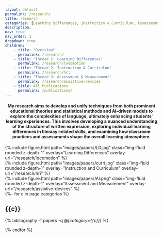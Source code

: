 ```yaml
---
layout: default
permalink: /research/
title: research
categories: [Learning Differences, Instruction & Curriculum, Assessment & Measurement]
description:  
nav: true
nav_order: 1
dropdown: true
children:
    - title: "Overview"
      permalink: /research/
    - title: "Thread 1: Learning Differences"
      permalink: /research/locomotion
    - title: "Thread 2: Instruction & Curriculum"
      permalink: /research/hri
    - title: "Thread 3: Assessment & Measurement"
      permalink: /research/assistive-devices
    - title: All Publications
      permalink: /publications/
---
```


<center>    
    <h4> My research aims to develop and unify techniques from both prominent educational theories and statistical methods and AI-driven models to explore the complexities of language, ultimately enhancing students' learning experiences. This involves developing a nuanced understanding of the structure of written expression, exploring individual learning differences in literacy-related skills, and examining how classroom practices and assessments shape the overall learning atmosphere.
    <!-- <b>Bipedal Locomotion</b>, <b>Human Robot Interaction</b>, and <b>Lower-Body Assistive Devices</b>. -->
    </h4>
</center>


<div class="row mt-3">
    <div class="col-sm mt-3 mt-md-0">
        {% include figure.html path="images/papers/LD.jpg" class="img-fluid rounded z-depth-1" overlay="Learning Differences"
            overlay-url="/research/locomotion" %}
    </div>
    <div class="col-sm mt-3 mt-md-0">
        {% include figure.html path="images/papers/curri.jpg" class="img-fluid rounded z-depth-1" overlay="Instruction and Curriculum"
        overlay-url="/research/hri" %}
    </div>
    <div class="col-sm mt-3 mt-md-0">
        {% include figure.html path="images/papers/AI.png" class="img-fluid rounded z-depth-1" overlay="Assessment and Measurement"
        overlay-url="/research/assistive-devices" %}
    </div>
</div>

<!-- _pages/publications.md -->
<div class="publications">
{%- for c in page.categories %}

  <h2 class="year">{{c}}</h2>

  {% bibliography -f papers -q @*[category={{c}}]* %}

{% endfor %}


</div>
